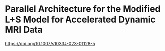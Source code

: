 # Parallel Architecture for the Modified L+S Model for Accelerated Dynamic MRI Data
https://doi.org/10.1007/s10334-023-01128-5
